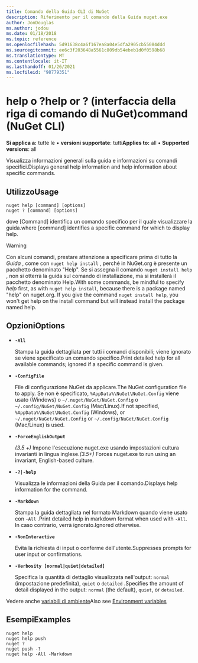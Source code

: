 ```yaml
---
title: Comando della Guida CLI di NuGet
description: Riferimento per il comando della Guida nuget.exe
author: JonDouglas
ms.author: jodou
ms.date: 01/18/2018
ms.topic: reference
ms.openlocfilehash: 5d91638c4a6f167ea8a04e5dfa2905cb55084ddd
ms.sourcegitcommit: ee6c3f203648a5561c809db54ebeb1d0f0598b68
ms.translationtype: MT
ms.contentlocale: it-IT
ms.lasthandoff: 01/26/2021
ms.locfileid: "98779351"
---
```

# <a name="help-or--command-nuget-cli"></a><span data-ttu-id="fd369-103">help o ?</span><span class="sxs-lookup"><span data-stu-id="fd369-103">help or ?</span></span> <span data-ttu-id="fd369-104">(interfaccia della riga di comando di NuGet)</span><span class="sxs-lookup"><span data-stu-id="fd369-104">command (NuGet CLI)</span></span>

<span data-ttu-id="fd369-105">**Si applica a:** tutte le &bullet; **versioni supportate**: tutti</span><span class="sxs-lookup"><span data-stu-id="fd369-105">**Applies to:** all &bullet; **Supported versions**: all</span></span>

<span data-ttu-id="fd369-106">Visualizza informazioni generali sulla guida e informazioni su comandi specifici.</span><span class="sxs-lookup"><span data-stu-id="fd369-106">Displays general help information and help information about specific commands.</span></span>

## <a name="usage"></a><span data-ttu-id="fd369-107">Utilizzo</span><span class="sxs-lookup"><span data-stu-id="fd369-107">Usage</span></span>

```cli
nuget help [command] [options]
nuget ? [command] [options]
```

<span data-ttu-id="fd369-108">dove [Command] identifica un comando specifico per il quale visualizzare la guida.</span><span class="sxs-lookup"><span data-stu-id="fd369-108">where [command] identifies a specific command for which to display help.</span></span>

> [!Warning]
> <span data-ttu-id="fd369-109">Con alcuni comandi, prestare attenzione a specificare prima di tutto la *Guida* , come con `nuget help install` , perché in NuGet.org è presente un pacchetto denominato "Help". Se si assegna il comando `nuget install help` , non si otterrà la guida sul comando di installazione, ma si installerà il pacchetto denominato Help.</span><span class="sxs-lookup"><span data-stu-id="fd369-109">With some commands, be mindful to specify *help* first, as with `nuget help install`, because there is a package named "help" on nuget.org. If you give the command `nuget install help`, you won't get help on the install command but will instead install the package named help.</span></span>

## <a name="options"></a><span data-ttu-id="fd369-110">Opzioni</span><span class="sxs-lookup"><span data-stu-id="fd369-110">Options</span></span>

- **`-All`**

  <span data-ttu-id="fd369-111">Stampa la guida dettagliata per tutti i comandi disponibili; viene ignorato se viene specificato un comando specifico.</span><span class="sxs-lookup"><span data-stu-id="fd369-111">Print detailed help for all available commands; ignored if a specific command is given.</span></span>

- **`-ConfigFile`**

  <span data-ttu-id="fd369-112">File di configurazione NuGet da applicare.</span><span class="sxs-lookup"><span data-stu-id="fd369-112">The NuGet configuration file to apply.</span></span> <span data-ttu-id="fd369-113">Se non è specificato, `%AppData%\NuGet\NuGet.Config` viene usato (Windows) o `~/.nuget/NuGet/NuGet.Config` o `~/.config/NuGet/NuGet.Config` (Mac/Linux).</span><span class="sxs-lookup"><span data-stu-id="fd369-113">If not specified, `%AppData%\NuGet\NuGet.Config` (Windows), or `~/.nuget/NuGet/NuGet.Config` or `~/.config/NuGet/NuGet.Config` (Mac/Linux) is used.</span></span>

- **`-ForceEnglishOutput`**

  <span data-ttu-id="fd369-114">*(3.5 +)* Impone l'esecuzione nuget.exe usando impostazioni cultura invarianti in lingua inglese.</span><span class="sxs-lookup"><span data-stu-id="fd369-114">*(3.5+)* Forces nuget.exe to run using an invariant, English-based culture.</span></span>

- **`-?|-help`**

  <span data-ttu-id="fd369-115">Visualizza le informazioni della Guida per il comando.</span><span class="sxs-lookup"><span data-stu-id="fd369-115">Displays help information for the command.</span></span>

- **`-Markdown`**

  <span data-ttu-id="fd369-116">Stampa la guida dettagliata nel formato Markdown quando viene usato con `-All` .</span><span class="sxs-lookup"><span data-stu-id="fd369-116">Print detailed help in markdown format when used with `-All`.</span></span> <span data-ttu-id="fd369-117">In caso contrario, verrà ignorato.</span><span class="sxs-lookup"><span data-stu-id="fd369-117">Ignored otherwise.</span></span>

- **`-NonInteractive`**

  <span data-ttu-id="fd369-118">Evita la richiesta di input o conferme dell'utente.</span><span class="sxs-lookup"><span data-stu-id="fd369-118">Suppresses prompts for user input or confirmations.</span></span>

- **`-Verbosity [normal|quiet|detailed]`**

  <span data-ttu-id="fd369-119">Specifica la quantità di dettaglio visualizzata nell'output: `normal` (impostazione predefinita), `quiet` o `detailed` .</span><span class="sxs-lookup"><span data-stu-id="fd369-119">Specifies the amount of detail displayed in the output: `normal` (the default), `quiet`, or `detailed`.</span></span>

<span data-ttu-id="fd369-120">Vedere anche [variabili di ambiente](cli-ref-environment-variables.md)</span><span class="sxs-lookup"><span data-stu-id="fd369-120">Also see [Environment variables](cli-ref-environment-variables.md)</span></span>

## <a name="examples"></a><span data-ttu-id="fd369-121">Esempi</span><span class="sxs-lookup"><span data-stu-id="fd369-121">Examples</span></span>

```cli
nuget help
nuget help push
nuget ?
nuget push -?
nuget help -All -Markdown
```
